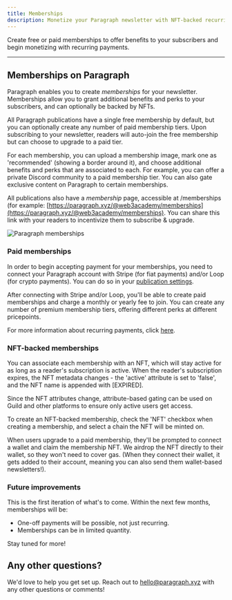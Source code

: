 ```yaml
---
title: Memberships
description: Monetize your Paragraph newsletter with NFT-backed recurring memberships.
---
```


Create free or paid memberships to offer benefits to your subscribers and begin monetizing with recurring payments.

---

## Memberships on Paragraph

Paragraph enables you to create _memberships_ for your newsletter. Memberships allow you to grant additional benefits and perks to your subscribers, and can optionally be backed by NFTs.

All Paragraph publications have a single free membership by default, but you can optionally create any number of paid membership tiers. Upon subscribing to your newsletter, readers will auto-join the free membership but can choose to upgrade to a paid tier.

For each membership, you can upload a membership image, mark one as 'recommended' (showing a border around it), and choose additional benefits and perks that are associated to each. For example, you can offer a private Discord community to a paid membership tier. You can also gate exclusive content on Paragraph to certain memberships.

All publications also have a _membership_ page, accessible at /memberships (for example: [https://paragraph.xyz/@web3academy/memberships](https://paragraph.xyz/@web3academy/memberships). You can share this link with your readers to incentivize them to subscribe & upgrade.

![Paragraph memberships](/img/membership.png)

### Paid memberships

In order to begin accepting payment for your memberships, you need to connect your Paragraph account with Stripe (for fiat payments) and/or Loop (for crypto payments). You can do so in your [publication settings](https://paragraph.xyz/settings/publication/memberships-token-gating).

After connecting with Stripe and/or Loop, you'll be able to create paid memberships and charge a monthly or yearly fee to join. You can create any number of premium membership tiers, offering different perks at different pricepoints.

For more information about recurring payments, click [here](advanced/recurring-payments).

### NFT-backed memberships

You can associate each membership with an NFT, which will stay active for as long as a reader's subscription is active. When the reader's subscription expires, the NFT metadata changes - the 'active' attribute is set to 'false', and the NFT name is appended with [EXPIRED].

Since the NFT attributes change, attribute-based gating can be used on Guild and other platforms to ensure only active users get access.

To create an NFT-backed membership, check the 'NFT' checkbox when creating a membership, and select a chain the NFT will be minted on.

When users upgrade to a paid membership, they'll be prompted to connect a wallet and claim the membership NFT. We airdrop the NFT directly to their wallet, so they won't need to cover gas. (When they connect their wallet, it gets added to their account, meaning you can also send them wallet-based newsletters!).

### Future improvements

This is the first iteration of what's to come. Within the next few months, memberships will be:

- One-off payments will be possible, not just recurring.
- Memberships can be in limited quantity.

Stay tuned for more!

## Any other questions?

We'd love to help you get set up. Reach out to hello@paragraph.xyz with any other questions or comments!
